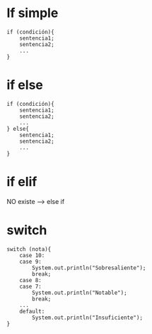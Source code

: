 
# If simple #
```
if (condición){
    sentencia1;
    sentencia2;
    ...
}
```
# if else #
```
if (condición){
    sentencia1;
    sentencia2;
    ...
} else{
    sentencia1;
    sentencia2;
    ...
}
```
# if elif #
NO existe --> else if

# switch #
```
switch (nota){
    case 10:
    case 9:
        System.out.println("Sobresaliente");
        break;
    case 8:
    case 7:
        System.out.println("Notable");
        break;
    ...
    default:
        System.out.println("Insuficiente");
}
```